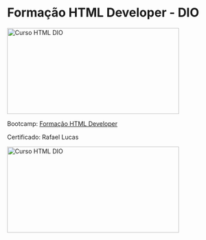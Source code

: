 # **Formação HTML Developer - DIO**

<img src="https://hermes.dio.me/tracks/cover/8696d681-011b-4860-a19e-575ac016c00e.png" alt="Curso HTML DIO" width="400" height="200">



Bootcamp: [Formação HTML Developer](https://web.dio.me/track/formacao-html-web-developer?page=1&search=&tab=path)


Certificado: Rafael Lucas

<img src="https://hermes.dio.me/certificates/cover/3TIERFGF.jpg" alt="Curso HTML DIO" width="400" height="200">
